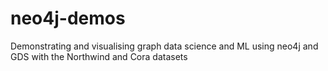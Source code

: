 # neo4j-demos
Demonstrating and visualising graph data science and ML using neo4j and GDS with the Northwind and Cora datasets
